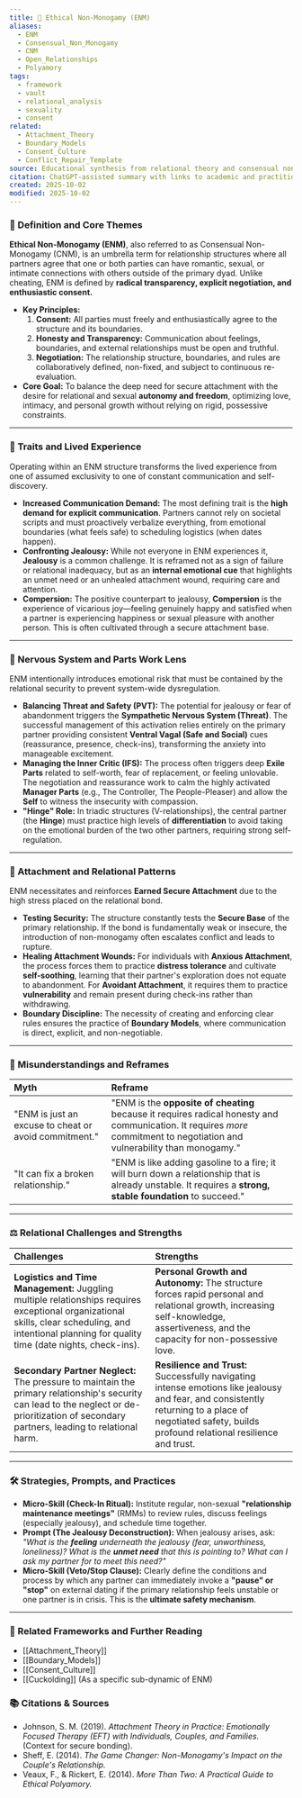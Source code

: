 ```yaml
---
title: 🌈 Ethical Non-Monogamy (ENM)
aliases:
  - ENM
  - Consensual_Non_Monogamy
  - CNM
  - Open_Relationships
  - Polyamory
tags:
  - framework
  - vault
  - relational_analysis
  - sexuality
  - consent
related:
  - Attachment_Theory
  - Boundary_Models
  - Consent_Culture
  - Conflict_Repair_Template
source: Educational synthesis from relational theory and consensual non-monogamy scholarship
citation: ChatGPT-assisted summary with links to academic and practitioner materials
created: 2025-10-02
modified: 2025-10-02
---
```


<!-- @format -->

### 🧩 Definition and Core Themes

**Ethical Non-Monogamy (ENM)**, also referred to as Consensual Non-Monogamy (CNM), is an umbrella term for relationship structures where all partners agree that one or both parties can have romantic, sexual, or intimate connections with others outside of the primary dyad. Unlike cheating, ENM is defined by **radical transparency, explicit negotiation, and enthusiastic consent.**

- **Key Principles:**
  1.  **Consent:** All parties must freely and enthusiastically agree to the structure and its boundaries.
  2.  **Honesty and Transparency:** Communication about feelings, boundaries, and external relationships must be open and truthful.
  3.  **Negotiation:** The relationship structure, boundaries, and rules are collaboratively defined, non-fixed, and subject to continuous re-evaluation.
- **Core Goal:** To balance the deep need for secure attachment with the desire for relational and sexual **autonomy and freedom**, optimizing love, intimacy, and personal growth without relying on rigid, possessive constraints.

---

### 🌿 Traits and Lived Experience

Operating within an ENM structure transforms the lived experience from one of assumed exclusivity to one of constant communication and self-discovery.

- **Increased Communication Demand:** The most defining trait is the **high demand for explicit communication**. Partners cannot rely on societal scripts and must proactively verbalize everything, from emotional boundaries (what feels safe) to scheduling logistics (when dates happen).
- **Confronting Jealousy:** While not everyone in ENM experiences it, **Jealousy** is a common challenge. It is reframed not as a sign of failure or relational inadequacy, but as an **internal emotional cue** that highlights an unmet need or an unhealed attachment wound, requiring care and attention.
- **Compersion:** The positive counterpart to jealousy, **Compersion** is the experience of vicarious joy—feeling genuinely happy and satisfied when a partner is experiencing happiness or sexual pleasure with another person. This is often cultivated through a secure attachment base.

---

### 🧠 Nervous System and Parts Work Lens

ENM intentionally introduces emotional risk that must be contained by the relational security to prevent system-wide dysregulation.

- **Balancing Threat and Safety (PVT):** The potential for jealousy or fear of abandonment triggers the **Sympathetic Nervous System (Threat)**. The successful management of this activation relies entirely on the primary partner providing consistent **Ventral Vagal (Safe and Social)** cues (reassurance, presence, check-ins), transforming the anxiety into manageable excitement.
- **Managing the Inner Critic (IFS):** The process often triggers deep **Exile Parts** related to self-worth, fear of replacement, or feeling unlovable. The negotiation and reassurance work to calm the highly activated **Manager Parts** (e.g., The Controller, The People-Pleaser) and allow the **Self** to witness the insecurity with compassion.
- **"Hinge" Role:** In triadic structures (V-relationships), the central partner (the **Hinge**) must practice high levels of **differentiation** to avoid taking on the emotional burden of the two other partners, requiring strong self-regulation.

---

### 💞 Attachment and Relational Patterns

ENM necessitates and reinforces **Earned Secure Attachment** due to the high stress placed on the relational bond.

- **Testing Security:** The structure constantly tests the **Secure Base** of the primary relationship. If the bond is fundamentally weak or insecure, the introduction of non-monogamy often escalates conflict and leads to rupture.
- **Healing Attachment Wounds:** For individuals with **Anxious Attachment**, the process forces them to practice **distress tolerance** and cultivate **self-soothing**, learning that their partner's exploration does not equate to abandonment. For **Avoidant Attachment**, it requires them to practice **vulnerability** and remain present during check-ins rather than withdrawing.
- **Boundary Discipline:** The necessity of creating and enforcing clear rules ensures the practice of **Boundary Models**, where communication is direct, explicit, and non-negotiable.

---

### 🔄 Misunderstandings and Reframes

| Myth                                                  | Reframe                                                                                                                                                                    |
| :---------------------------------------------------- | :------------------------------------------------------------------------------------------------------------------------------------------------------------------------- |
| "ENM is just an excuse to cheat or avoid commitment." | "ENM is the **opposite of cheating** because it requires radical honesty and communication. It requires _more_ commitment to negotiation and vulnerability than monogamy." |
| "It can fix a broken relationship."                   | "ENM is like adding gasoline to a fire; it will burn down a relationship that is already unstable. It requires a **strong, stable foundation** to succeed."                |

---

### ⚖️ Relational Challenges and Strengths

| Challenges                                                                                                                                                                                           | Strengths                                                                                                                                                                                               |
| :--------------------------------------------------------------------------------------------------------------------------------------------------------------------------------------------------- | :------------------------------------------------------------------------------------------------------------------------------------------------------------------------------------------------------ |
| **Logistics and Time Management:** Juggling multiple relationships requires exceptional organizational skills, clear scheduling, and intentional planning for quality time (date nights, check-ins). | **Personal Growth and Autonomy:** The structure forces rapid personal and relational growth, increasing self-knowledge, assertiveness, and the capacity for non-possessive love.                        |
| **Secondary Partner Neglect:** The pressure to maintain the primary relationship's security can lead to the neglect or de-prioritization of secondary partners, leading to relational harm.          | **Resilience and Trust:** Successfully navigating intense emotions like jealousy and fear, and consistently returning to a place of negotiated safety, builds profound relational resilience and trust. |

---

### 🛠️ Strategies, Prompts, and Practices

- **Micro-Skill (Check-In Ritual):** Institute regular, non-sexual **"relationship maintenance meetings"** (RMMs) to review rules, discuss feelings (especially jealousy), and schedule time together.
- **Prompt (The Jealousy Deconstruction):** When jealousy arises, ask: _"What is the **feeling** underneath the jealousy (fear, unworthiness, loneliness)? What is the **unmet need** that this is pointing to? What can I ask my partner for to meet this need?"_
- **Micro-Skill (Veto/Stop Clause):** Clearly define the conditions and process by which any partner can immediately invoke a **"pause" or "stop"** on external dating if the primary relationship feels unstable or one partner is in crisis. This is the **ultimate safety mechanism**.

---

### 🔗 Related Frameworks and Further Reading

- [[Attachment_Theory]]
- [[Boundary_Models]]
- [[Consent_Culture]]
- [[Cuckolding]] (As a specific sub-dynamic of ENM)

### 📚 Citations & Sources

- Johnson, S. M. (2019). _Attachment Theory in Practice: Emotionally Focused Therapy (EFT) with Individuals, Couples, and Families._ (Context for secure bonding).
- Sheff, E. (2014). _The Game Changer: Non-Monogamy's Impact on the Couple's Relationship._
- Veaux, F., & Rickert, E. (2014). _More Than Two: A Practical Guide to Ethical Polyamory._
